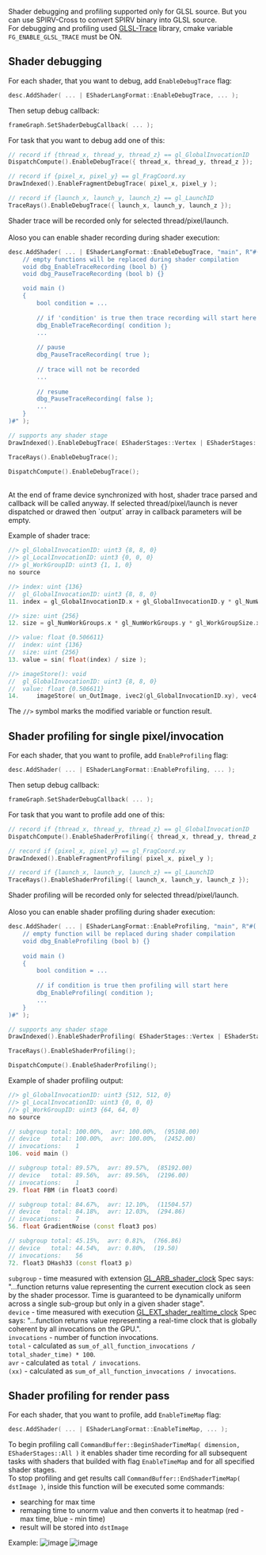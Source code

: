 Shader debugging and profiling supported only for GLSL source. But you can use SPIRV-Cross to convert SPIRV binary into GLSL source.<br/>
For debugging and profiling used [GLSL-Trace](https://github.com/azhirnov/glsl_trace) library, cmake variable `FG_ENABLE_GLSL_TRACE` must be ON.

## Shader debugging

For each shader, that you want to debug, add `EnableDebugTrace` flag:
```cpp
desc.AddShader( ... | EShaderLangFormat::EnableDebugTrace, ... );
```
Then setup debug callback:
```cpp
frameGraph.SetShaderDebugCallback( ... );
```
For task that you want to debug add one of this:
```cpp
// record if {thread_x, thread_y, thread_z} == gl_GlobalInvocationID
DispatchCompute().EnableDebugTrace({ thread_x, thread_y, thread_z });

// record if {pixel_x, pixel_y} == gl_FragCoord.xy
DrawIndexed().EnableFragmentDebugTrace( pixel_x, pixel_y );

// record if {launch_x, launch_y, launch_z} == gl_LaunchID
TraceRays().EnableDebugTrace({ launch_x, launch_y, launch_z });
```
Shader trace will be recorded only for selected thread/pixel/launch.
<br/>
<br/>
Aloso you can enable shader recording during shader execution:
```cpp
desc.AddShader( ... | EShaderLangFormat::EnableDebugTrace, "main", R"#(
	// empty functions will be replaced during shader compilation
	void dbg_EnableTraceRecording (bool b) {}
	void dbg_PauseTraceRecording (bool b) {}

	void main ()
	{
		bool condition = ...
		
		// if 'condition' is true then trace recording will start here
		dbg_EnableTraceRecording( condition );
		...
		
		// pause
		dbg_PauseTraceRecording( true );
		
		// trace will not be recorded
		...
		
		// resume
		dbg_PauseTraceRecording( false );
		...
	}
)#" );

// supports any shader stage
DrawIndexed().EnableDebugTrace( EShaderStages::Vertex | EShaderStages::Fragment );

TraceRays().EnableDebugTrace();

DispatchCompute().EnableDebugTrace();
```

<br/> 
At the end of frame device synchronized with host, shader trace parsed and callback will be called anyway.
If selected thread/pixel/launch is never dispatched or drawed then `output` array in callback parameters will be empty.
<br/>

Example of shader trace:
```cpp
//> gl_GlobalInvocationID: uint3 {8, 8, 0}
//> gl_LocalInvocationID: uint3 {0, 0, 0}
//> gl_WorkGroupID: uint3 {1, 1, 0}
no source

//> index: uint {136}
//  gl_GlobalInvocationID: uint3 {8, 8, 0}
11. index = gl_GlobalInvocationID.x + gl_GlobalInvocationID.y * gl_NumWorkGroups.x * gl_WorkGroupSize.x;

//> size: uint {256}
12. size = gl_NumWorkGroups.x * gl_NumWorkGroups.y * gl_WorkGroupSize.x * gl_WorkGroupSize.y;

//> value: float {0.506611}
//  index: uint {136}
//  size: uint {256}
13. value = sin( float(index) / size );

//> imageStore(): void
//  gl_GlobalInvocationID: uint3 {8, 8, 0}
//  value: float {0.506611}
14.     imageStore( un_OutImage, ivec2(gl_GlobalInvocationID.xy), vec4(value) );
```

The `//>` symbol marks the modified variable or function result.


## Shader profiling for single pixel/invocation

For each shader, that you want to profile, add `EnableProfiling` flag:
```cpp
desc.AddShader( ... | EShaderLangFormat::EnableProfiling, ... );
```
Then setup debug callback:
```cpp
frameGraph.SetShaderDebugCallback( ... );
```
For task that you want to profile add one of this:
```cpp
// record if {thread_x, thread_y, thread_z} == gl_GlobalInvocationID
DispatchCompute().EnableShaderProfiling({ thread_x, thread_y, thread_z });

// record if {pixel_x, pixel_y} == gl_FragCoord.xy
DrawIndexed().EnableFragmentProfiling( pixel_x, pixel_y );

// record if {launch_x, launch_y, launch_z} == gl_LaunchID
TraceRays().EnableShaderProfiling({ launch_x, launch_y, launch_z });
```
Shader profiling will be recorded only for selected thread/pixel/launch.
<br/>
<br/>
Aloso you can enable shader profiling during shader execution:
```cpp
desc.AddShader( ... | EShaderLangFormat::EnableProfiling, "main", R"#(
    // empty function will be replaced during shader compilation
    void dbg_EnableProfiling (bool b) {}
    
    void main ()
    {
        bool condition = ...
        
        // if condition is true then profiling will start here
        dbg_EnableProfiling( condition );
        ...
    }
)#" );

// supports any shader stage
DrawIndexed().EnableShaderProfiling( EShaderStages::Vertex | EShaderStages::Fragment );

TraceRays().EnableShaderProfiling();

DispatchCompute().EnableShaderProfiling();
```

Example of shader profiling output:
```cpp
//> gl_GlobalInvocationID: uint3 {512, 512, 0}
//> gl_LocalInvocationID: uint3 {0, 0, 0}
//> gl_WorkGroupID: uint3 {64, 64, 0}
no source

// subgroup total: 100.00%,  avr: 100.00%,  (95108.00)
// device   total: 100.00%,  avr: 100.00%,  (2452.00)
// invocations:    1
106. void main ()

// subgroup total: 89.57%,  avr: 89.57%,  (85192.00)
// device   total: 89.56%,  avr: 89.56%,  (2196.00)
// invocations:    1
29. float FBM (in float3 coord)

// subgroup total: 84.67%,  avr: 12.10%,  (11504.57)
// device   total: 84.18%,  avr: 12.03%,  (294.86)
// invocations:    7
56. float GradientNoise (const float3 pos)

// subgroup total: 45.15%,  avr: 0.81%,  (766.86)
// device   total: 44.54%,  avr: 0.80%,  (19.50)
// invocations:    56
72. float3 DHash33 (const float3 p)
```


`subgroup` - time measured with extension [GL_ARB_shader_clock](https://www.khronos.org/registry/OpenGL/extensions/ARB/ARB_shader_clock.txt)
    Spec says: "...function returns value representing the current execution clock as seen by the shader processor. Time is guaranteed to be dynamically uniform across a single sub-group but only in a given shader stage".<br/>
`device` - time measured with execution [GL_EXT_shader_realtime_clock](https://github.com/KhronosGroup/GLSL/blob/master/extensions/ext/GL_EXT_shader_realtime_clock.txt)
    Spec says:  "...function returns value representing a real-time clock that is globally coherent by all invocations on the GPU.".<br/>
`invocations` - number of function invocations.<br/>
`total` - calculated as `sum_of_all_function_invocations / total_shader_time) * 100`.<br/>
`avr` - calculated as `total / invocations`.<br/>
`(xx)` - calculated as `sum_of_all_function_invocations / invocations`.<br/>


## Shader profiling for render pass

For each shader, that you want to profile, add `EnableTimeMap` flag:
```cpp
desc.AddShader( ... | EShaderLangFormat::EnableTimeMap, ... );
```
To begin profiling call `CommandBuffer::BeginShaderTimeMap( dimension, EShaderStages::All )` it enables shader time recording for all subsequent tasks with shaders that builded with flag `EnableTimeMap` and for all specified shader stages.<br/>
To stop profiling and get results call `CommandBuffer::EndShaderTimeMap( dstImage )`, inside this function will be executed some commands:
* searching for max time
* remaping time to unorm value and then converts it to heatmap (red - max time, blue - min time)
* result will be stored into `dstImage`

Example:
![image](ShaderTimemap1.jpg)
![image](ShaderTimemap2.jpg)
